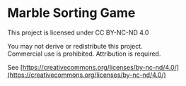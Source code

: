 # Marble Sorting Game

This project is licensed under CC BY-NC-ND 4.0

You may not derive or redistribute this project.\
Commercial use is prohibited. Attribution is required. 

See [https://creativecommons.org/licenses/by-nc-nd/4.0/](https://creativecommons.org/licenses/by-nc-nd/4.0/)
